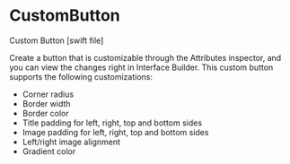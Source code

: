 # CustomButton
Custom Button [swift file]

Сreate a button that is customizable through the Attributes inspector, and you can view the changes right in Interface Builder. This custom button supports the following customizations:

- Corner radius
- Border width
- Border color
- Title padding for left, right, top and bottom sides
- Image padding for left, right, top and bottom sides
- Left/right image alignment
- Gradient color